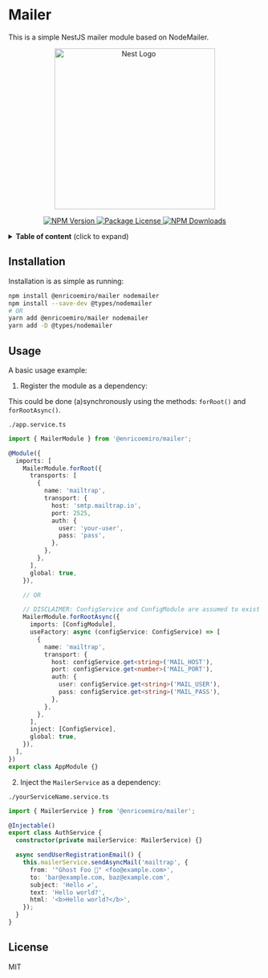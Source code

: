 # Mailer

This is a simple NestJS mailer module based on NodeMailer.

<p align="center">
  <a href="http://nestjs.com/">
    <img src="https://nestjs.com/img/logo_text.svg" width="320" alt="Nest Logo">
  </a>
</p>

<p align="center">
  <a href="https://www.npmjs.com/package/@enricoemiro/mailer">
    <img src="https://img.shields.io/npm/v/@enricoemiro/mailer.svg" alt="NPM Version" />
  </a>

  <a href="https://www.npmjs.com/package/@enricoemiro/mailer">
    <img src="https://img.shields.io/npm/l/@enricoemiro/mailer.svg" alt="Package License" />
  </a>

  <a href="https://www.npmjs.com/package/@enricoemiro/mailer">
    <img src="https://img.shields.io/npm/dm/@enricoemiro/mailer" alt="NPM Downloads" />
  </a>
</p>

<details>
  <summary>
    <strong>Table of content</strong> (click to expand)
  </summary>

- [Installation](#installation)
- [Usage](#usage)
- [License](#license)
</details>

## Installation

Installation is as simple as running:

```sh
npm install @enricoemiro/mailer nodemailer
npm install --save-dev @types/nodemailer
# OR
yarn add @enricoemiro/mailer nodemailer
yarn add -D @types/nodemailer
```

## Usage

A basic usage example:

1. Register the module as a dependency:

This could be done (a)synchronously using the methods: `forRoot()` and `forRootAsync()`.

`./app.service.ts`

```ts
import { MailerModule } from '@enricoemiro/mailer';

@Module({
  imports: [
    MailerModule.forRoot({
      transports: [
        {
          name: 'mailtrap',
          transport: {
            host: 'smtp.mailtrap.io',
            port: 2525,
            auth: {
              user: 'your-user',
              pass: 'pass',
            },
          },
        },
      ],
      global: true,
    }),

    // OR

    // DISCLAIMER: ConfigService and ConfigModule are assumed to exist
    MailerModule.forRootAsync({
      imports: [ConfigModule],
      useFactory: async (configService: ConfigService) => [
        {
          name: 'mailtrap',
          transport: {
            host: configService.get<string>('MAIL_HOST'),
            port: configService.get<number>('MAIL_PORT'),
            auth: {
              user: configService.get<string>('MAIL_USER'),
              pass: configService.get<string>('MAIL_PASS'),
            },
          },
        },
      ],
      inject: [ConfigService],
      global: true,
    }),
  ],
})
export class AppModule {}
```

2. Inject the `MailerService` as a dependency:

`./yourServiceName.service.ts`

```ts
import { MailerService } from '@enricoemiro/mailer';

@Injectable()
export class AuthService {
  constructor(private mailerService: MailerService) {}

  async sendUserRegistrationEmail() {
    this.mailerService.sendAsyncMail('mailtrap', {
      from: '"Ghost Foo 👻" <foo@example.com>',
      to: 'bar@example.com, baz@example.com',
      subject: 'Hello ✔',
      text: 'Hello world?',
      html: '<b>Hello world?</b>',
    });
  }
}
```

## License

MIT
